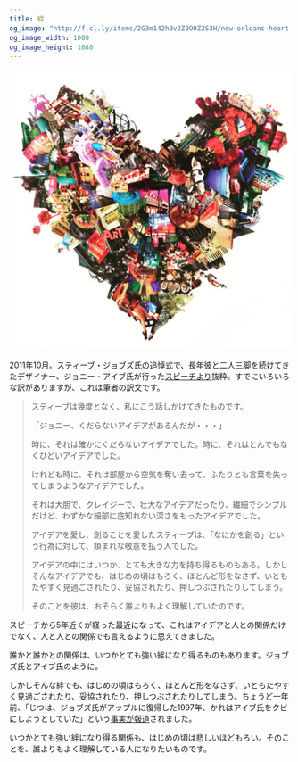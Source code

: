 ```yaml
---
title: 絆
og_image: "http://f.cl.ly/items/2G3m142h0v2Z0O0Z2S3H/new-orleans-heart.jpg"
og_image_width: 1080
og_image_height: 1080
---
```


![](/assets/images/ive-speech/new-orleans-heart.jpg)

2011年10月。スティーブ・ジョブズ氏の追悼式で、長年彼と二人三脚を続けてきたデザイナー、ジョニー・アイブ氏が行った[スピーチより](http://fortune.com/2011/10/24/jonathan-ive-on-steve-jobs-and-the-fragility-of-ideas/)抜粋。すでにいろいろな訳がありますが、これは筆者の訳文です。

> スティーブは幾度となく、私にこう話しかけてきたものです。
>
> 「ジョニー、くだらないアイデアがあるんだが・・・」
>
> 時に、それは確かにくだらないアイデアでした。時に、それはとんでもなくひどいアイデアでした。
>
> けれども時に、それは部屋から空気を奪い去って、ふたりとも言葉を失ってしまうようなアイデアでした。
>
> それは大胆で、クレイジーで、壮大なアイデアだったり、繊細でシンプルだけど、わずかな細部に底知れない深さをもったアイデアでした。
>
> アイデアを愛し、創ることを愛したスティーブは、「なにかを創る」という行為に対して、類まれな敬意を払う人でした。
>
> アイデアの中にはいつか、とても大きな力を持ち得るものもある。しかしそんなアイデアでも、はじめの頃はもろく、ほとんど形をなさず、いともたやすく見過ごされたり、妥協されたり、押しつぶされたりしてしまう。
>
> そのことを彼は、おそらく誰よりもよく理解していたのです。

スピーチから5年近くが経った最近になって、これはアイデアと人との関係だけでなく、人と人との関係でも言えるように思えてきました。

誰かと誰かとの関係は、いつかとても強い絆になり得るものもあります。ジョブズ氏とアイブ氏のように。

しかしそんな絆でも、はじめの頃はもろく、ほとんど形をなさず、いともたやすく見過ごされたり、妥協されたり、押しつぶされたりしてしまう。ちょうど一年前、「じつは、ジョブズ氏がアップルに復帰した1997年、かれはアイブ氏をクビにしようとしていた」という[事実が報道](http://www.nbcnews.com/tech/apple/steve-jobs-almost-fired-now-famed-designer-jony-ive-n328511)されました。

いつかとても強い絆になり得る関係も、はじめの頃は悲しいほどもろい。そのことを、誰よりもよく理解している人になりたいものです。
